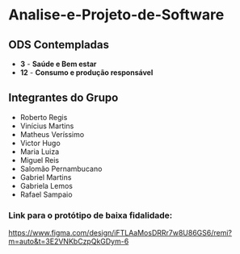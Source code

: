 # Analise-e-Projeto-de-Software
## ODS Contempladas
- **3** - **Saúde e Bem estar**
- **12** - **Consumo e produção responsável**

## Integrantes do Grupo
- Roberto Regis
- Vinícius Martins
- Matheus Veríssimo
- Victor Hugo
- Maria Luiza
- Miguel Reis
- Salomão Pernambucano
- Gabriel Martins
- Gabriela Lemos 
- Rafael Sampaio




### Link para o protótipo de baixa fidalidade:
https://www.figma.com/design/iFTLAaMosDRRr7w8U86GS6/remi?m=auto&t=3E2VNKbCzpQkGDym-6

